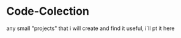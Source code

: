 Code-Colection
==============

any small "projects" that i will create and find it useful, i`ll pt it here
